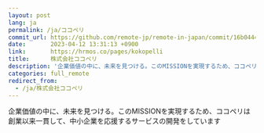 ```yaml
---
layout: post
lang: ja
permalink: /ja/ココペリ
commit_url: https://github.com/remote-jp/remote-in-japan/commit/16b0444b158a15b81a230125f9b7592ed3c33792
date:       2023-04-12 13:31:13 +0900
link:       https://hrmos.co/pages/kokopelli
title:      株式会社ココペリ
description: '企業価値の中に、未来を見つける。このMISSIONを実現するため、ココペリは創業以来一貫して、中小企業を応援するサービスの開発をしています'
categories: full_remote
redirect_from:
  - /ja/株式会社ココペリ
---
```


<p>企業価値の中に、未来を見つける。このMISSIONを実現するため、ココペリは創業以来一貫して、中小企業を応援するサービスの開発をしています</p>
